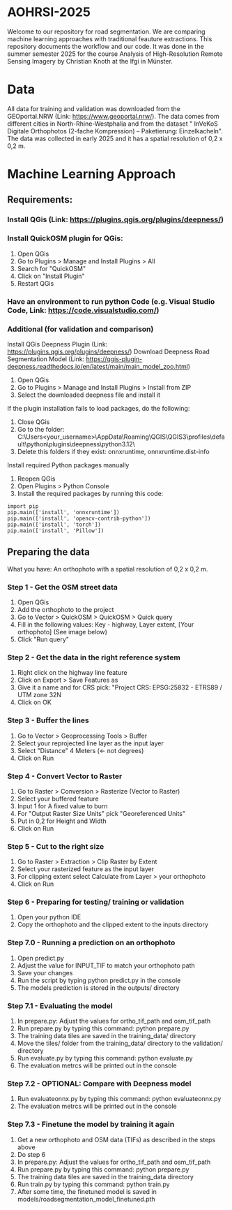 # AOHRSI-2025

Welcome to our repository for road segmentation. We are comparing machine learning approaches with traditional feauture extractions.
This repository documents the workflow and our code. It was done in the summer semester 2025 for the course Analysis of High-Resolution Remote Sensing Imagery by Christian Knoth at the Ifgi in Münster.

# Data
All data for training and validation was downloaded from the GEOportal.NRW (Link: https://www.geoportal.nrw/).
The data comes from different cities in North-Rhine-Westphalia and from the dataset "	InVeKoS Digitale Orthophotos (2-fache Kompression) – Paketierung: Einzelkacheln".
The data was collected in early 2025 and it has a spatial resolution of 0,2 x 0,2 m.


# Machine Learning Approach
## Requirements:
### Install QGis (Link: https://plugins.qgis.org/plugins/deepness/)

### Install QuickOSM plugin for QGis:
1. Open QGis
2. Go to Plugins > Manage and Install Plugins > All
3. Search for "QuickOSM"
4. Click on "Install Plugin"
5. Restart QGis

### Have an environment to run python Code (e.g. Visual Studio Code, Link: https://code.visualstudio.com/)

### Additional (for validation and comparison)
Install QGis Deepness Plugin (Link: https://plugins.qgis.org/plugins/deepness/)
Download Deepness Road Segmentation Model (Link: https://qgis-plugin-deepness.readthedocs.io/en/latest/main/main_model_zoo.html)
1. Open QGis
2. Go to Plugins > Manage and Install Plugins > Install from ZIP
3. Select the downloaded deepness file and install it

If the plugin installation fails to load packages, do the following:
1. Close QGis
2. Go to the folder: C:\Users\<your_username>\AppData\Roaming\QGIS\QGIS3\profiles\default\python\plugins\deepness\python3.12\
3. Delete this folders if they exist: onnxruntime, onnxruntime<version>.dist-info

Install required Python packages manually
1. Reopen QGis
2. Open Plugins > Python Console
3. Install the required packages by running this code:
```
import pip
pip.main(['install', 'onnxruntime'])
pip.main(['install', 'opencv-contrib-python'])
pip.main(['install', 'torch'])
pip.main(['install', 'Pillow'])
```

## Preparing the data
What you have: An orthophoto with a spatial resolution of 0,2 x 0,2 m.

### Step 1 - Get the OSM street data
1. Open QGis
2. Add the orthophoto to the project
3. Go to Vector > QuickOSM > QuickOSM > Quick query
4. Fill in the following values: Key - highway, Layer extent, [Your orthophoto] (See image below)
5. Click "Run query"

### Step 2 - Get the data in the right reference system
1. Right click on the highway line feature
2. Click on Export > Save Features as
3. Give it a name and for CRS pick: "Project CRS: EPSG:25832 - ETRS89 / UTM zone 32N
4. Click on OK

### Step 3 - Buffer the lines
1. Go to Vector > Geoprocessing Tools > Buffer
2. Select your reprojected line layer as the input layer
3. Select "Distance" 4 Meters (<- not degrees)
4. Click on Run

### Step 4 - Convert Vector to Raster
1. Go to Raster > Conversion > Rasterize (Vector to Raster)
2. Select your buffered feature
3. Input 1 for A fixed value to burn
4. For "Output Raster Size Units" pick "Georeferenced Units"
5. Put in 0,2 for Height and Width
6. Click on Run

### Step 5 - Cut to the right size
1. Go to Raster > Extraction > Clip Raster by Extent
2. Select your rasterized feature as the input layer
3. For clipping extent select Calculate from Layer > your orthophoto
4. Click on Run

### Step 6 - Preparing for testing/ training or validation
1. Open your python IDE
2. Copy the orthophoto and the clipped extent to the inputs directory

### Step 7.0 - Running a prediction on an orthophoto
1. Open predict.py
2. Adjust the value for INPUT_TIF to match your orthophoto path
3. Save your changes
4. Run the script by typing python predict.py in the console
5. The models prediction is stored in the outputs/ directory

### Step 7.1 - Evaluating the model
1. In prepare.py: Adjust the values for ortho_tif_path and osm_tif_path
2. Run prepare.py by typing this command: python prepare.py
3. The training data tiles are saved in the training_data/ directory
4. Move the tiles/ folder from the training_data/ directory to the validation/ directory
5. Run evaluate.py by typing this command: python evaluate.py
6. The evaluation metrcs will be printed out in the console

### Step 7.2 - OPTIONAL: Compare with Deepness model
1. Run evaluateonnx.py by typing this command: python evaluateonnx.py
2. The evaluation metrcs will be printed out in the console

### Step 7.3 - Finetune the model by training it again
1. Get a new orthophoto and OSM data (TIFs) as described in the steps above
2. Do step 6
3. In prepare.py: Adjust the values for ortho_tif_path and osm_tif_path
4. Run prepare.py by typing this command: python prepare.py
5. The training data tiles are saved in the training_data directory
6. Run train.py by typing this command: python train.py
7. After some time, the finetuned model is saved in models/roadsegmentation_model_finetuned.pth

